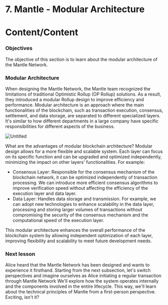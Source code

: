 # 7. Mantle - Modular Architecture

# Content/Content

### Objectives

The objective of this section is to learn about the modular architecture of the Mantle Network.

### **Modular Architecture**

When designing the Mantle Network, the Mantle team recognized the limitations of traditional Optimistic Rollup (OP Rollup) solutions. As a result, they introduced a modular Rollup design to improve efficiency and performance.
Modular architecture is an approach where the main functionalities of the blockchain, such as transaction execution, consensus, settlement, and data storage, are separated to different specialized layers. It's similar to how different departments in a large company have specific responsibilities for different aspects of the business.

![Untitled](./img/7-1.png)

What are the advantages of modular blockchain architecture?
Modular design allows for a more flexible and scalable system. Each layer can focus on its specific function and can be upgraded and optimized independently, minimizing the impact on other layers' functionalities. For example:

- Consensus Layer: Responsible for the consensus mechanism of the blockchain network, it can be optimized independently of transaction processing. We can introduce more efficient consensus algorithms to improve verification speed without affecting the efficiency of the execution layer and data layer.
- Data Layer: Handles data storage and transmission. For example, we can adopt new technologies to enhance scalability in the data layer, processing and storing larger volumes of transactions without compromising the security of the consensus mechanism and the computational speed of the execution layer.

This modular architecture enhances the overall performance of the blockchain system by allowing independent optimization of each layer, improving flexibility and scalability to meet future development needs.

### Next lesson

Alice heard that the Mantle Network has been designed and wants to experience it firsthand.
Starting from the next subsection, let's switch perspectives and imagine ourselves as Alice initiating a regular transaction through Mantle Network We'll explore how the system operates internally and the components involved in the entire lifecycle.
This way, we'll learn about the technical principles of Mantle from a first-person perspective. Exciting, isn't it?
